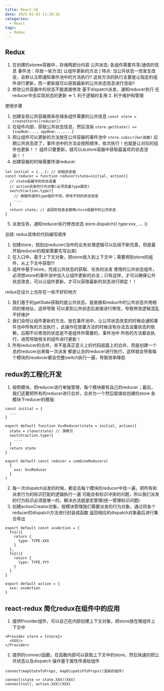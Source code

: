 ```yaml
---
title: React-10
date: 2025-01-03 11:28:16
categories:
  - React
tags:
  - Redux
---
```


## Redux
1. 在创建的storee容器中，存储两部分内容
    公共状态: 各组件需要共享/通信的信息
    事件池：存放一些方法[ 让组件更新的方法 ]
特点: 当公共状态一但发生改变，会默认立即通知事件池中的方法执行!!
这些方法的执行主要是让指定的组件进行更新，而一更新就可以获取最新的公共状态信息进行渲染!!
 2. 修改公共容器中的状态不能直接修改
    基于dispatch派发，通知reducer执行
    在reducer中去实现状态的更新 => 1. 利于逻辑的复用 2. 利于维护和管理

使用步骤
1. 创建全局公共容器用来存储各组件需要的公共信息
`const store = createStore([reducer])`
2. 在组件内部，获取公共状态信息，然后渲染
`store.getState() => {supNum:..., oppNum:...,...}`
3. 把让组件可以更新的方法放在公共容器的事件池中
`store.subscribe(函数)`
后期公共状态改了，事件池中的方法会按照顺序，依次执行！也就是让对应的组件也更新！！
组件只要更新，就可以从store容器中获取最喜欢的状态渲染！！
4. 创建容器的时候需要传递reducer
```
let initial = {...}; // 初始状态值
const reducer = function reducer(state=initial, action){
  // state容器中的状态变量
  // action派发的行为对象(必须具备type属性)
  switch(action.type){
    // 根据传递的type值的不同，修改不同的状态信息
    ....
  }
  return state; // 返回的信息会替换store容器中的公共状态
}
```
5. 派发任务，通知reducer执行修改状态
store.dispatch({
  type:xxx,
  ....
})

总结: redux具体的代码编写顺序
1. 创建store，规划出reducer(当中的业务处理逻辑可以后续不断完善，但是最开始reducer的框架需要先写出来)
2. 在入口中，基于上下文对象，把store放入到上下文中；需要用到store的组件，从上下文中获取!!!
3. 组件中基于store，完成公共状态的获取、任务的派发
使用的公共状态组件，必须想store的事件池中加入让组件更新的办法；只有这样，才可以确保公共状态改变，可以让组件更新，才可以获取最新的状态进行绑定！！

redux在设计上也存在一些不好的地方
1. 我们基于的getState获取的是公共状态，是直接和redux中的公共状态共用相同的堆地址，这样导致
可以拿到公共状态后直接进行修改，导致修改逻辑混乱不好维护
2. 我们会吧让组件更新的方法，放在事件池中，让公共状态改变的时候会通知事件池中所有的方法执行
。此操作在放置方法的时候没有办法去设置状态的依赖，后期不论修改的状态是不是组件所需要的，事件池中
所有的方法都会执行，进而导致相关的组件进行更新！
3. 所有reducer的合并，并不是真正意义上的代码层面上的合并，而是创建一个总的reducer出来每一次派发
都是让总的reducer进行执行，这样就会导致每个模块的reuducer都会完整switch执行一遍，导致效率降低

## redux的工程化开发
1. 按照模块，把reducer进行单独管理，每个模块都有自己的reducer；最后，我们还要把所有的reducer进行合并，合并为一个然后赋值给创建的store
各模块下reducer的模版:
```
const initial = {
  ...
}

export default function XxxReducer(state = initial, action){
  state = clone(state) // 深拷贝
  switch(action.type){
    ....
  }
  return state
}
```
```
export default const reducer = combineReducers(
  {
    xxx: XxxReducer
  }
)
```
2. 每一次dispatch派发的时候，都会去每个模块的reducer中找一遍，把所有和派发行为的标识匹配的逻辑执行一遍
可能会有标识冲突的问题，所以我们派发的行为标识必须是唯一的，解决办法就是宏管理(统一管理标识问题)
3. 创建actionCreator对象，按模块管理我们需要派发的行为对象，通过将各个reducer的dispatch方法进行封装成函数
返回相应的dispatch对象最后进行集合导出
```
export default const xxxAction = {
  fn1(){
    return {
      type: TYPE.XXX
    }
  },
  fn2(){
    return {
      type: TYPE.YYY
    }
  }
}
```
```
export default action = {
  xxx: xxxAction
}
```

## react-redux 简化redux在组件中的应用
1. 提供Provider组件，可以自己在内部创建上下文对象，把store放在根组件上下文中
```
<Provider store = {store}>
  <XXX/>
</Provider>
```
2. 提供的connect函数，在函数内部可以获取上下文中的store，然后快速的把公共状态以及dispatch
操作基于属性传递给组件
```
connect(mapStateToProps, mapDispatchToProps)(渲染的组件)
```
```
connect(state => state.XXX)(XXX)
connect(null, action.XXX)(XXX)
```


